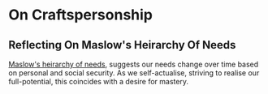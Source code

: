 # On Craftspersonship

## Reflecting On Maslow's Heirarchy Of Needs

[Maslow's heirarchy of needs](https://en.wikipedia.org/wiki/Maslow%27s_hierarchy_of_needs), suggests our needs change over time based on personal and social security.
As we self-actualise, striving to realise our full-potential, this coincides with a desire for mastery.

